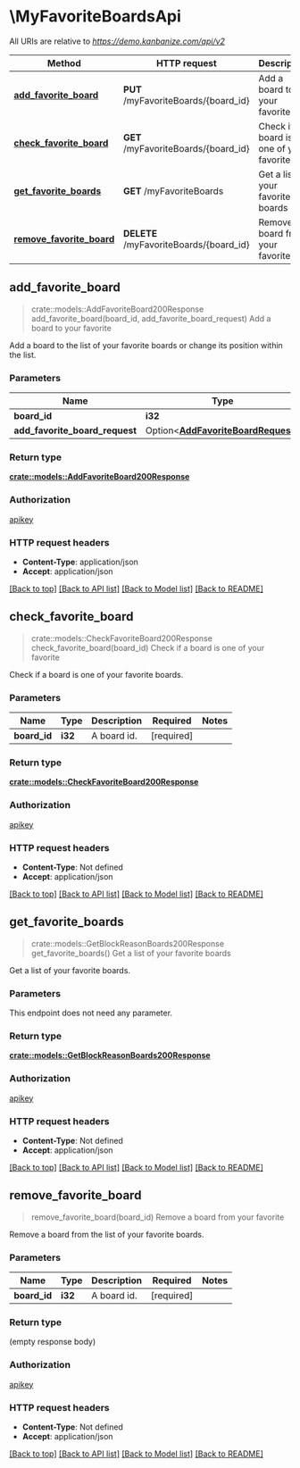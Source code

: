 # \MyFavoriteBoardsApi

All URIs are relative to *https://demo.kanbanize.com/api/v2*

Method | HTTP request | Description
------------- | ------------- | -------------
[**add_favorite_board**](MyFavoriteBoardsApi.md#add_favorite_board) | **PUT** /myFavoriteBoards/{board_id} | Add a board to your favorite
[**check_favorite_board**](MyFavoriteBoardsApi.md#check_favorite_board) | **GET** /myFavoriteBoards/{board_id} | Check if a board is one of your favorite
[**get_favorite_boards**](MyFavoriteBoardsApi.md#get_favorite_boards) | **GET** /myFavoriteBoards | Get a list of your favorite boards
[**remove_favorite_board**](MyFavoriteBoardsApi.md#remove_favorite_board) | **DELETE** /myFavoriteBoards/{board_id} | Remove a board from your favorite



## add_favorite_board

> crate::models::AddFavoriteBoard200Response add_favorite_board(board_id, add_favorite_board_request)
Add a board to your favorite

Add a board to the list of your favorite boards or change its position within the list.

### Parameters


Name | Type | Description  | Required | Notes
------------- | ------------- | ------------- | ------------- | -------------
**board_id** | **i32** | A board id. | [required] |
**add_favorite_board_request** | Option<[**AddFavoriteBoardRequest**](AddFavoriteBoardRequest.md)> |  |  |

### Return type

[**crate::models::AddFavoriteBoard200Response**](addFavoriteBoard_200_response.md)

### Authorization

[apikey](../README.md#apikey)

### HTTP request headers

- **Content-Type**: application/json
- **Accept**: application/json

[[Back to top]](#) [[Back to API list]](../README.md#documentation-for-api-endpoints) [[Back to Model list]](../README.md#documentation-for-models) [[Back to README]](../README.md)


## check_favorite_board

> crate::models::CheckFavoriteBoard200Response check_favorite_board(board_id)
Check if a board is one of your favorite

Check if a board is one of your favorite boards.

### Parameters


Name | Type | Description  | Required | Notes
------------- | ------------- | ------------- | ------------- | -------------
**board_id** | **i32** | A board id. | [required] |

### Return type

[**crate::models::CheckFavoriteBoard200Response**](checkFavoriteBoard_200_response.md)

### Authorization

[apikey](../README.md#apikey)

### HTTP request headers

- **Content-Type**: Not defined
- **Accept**: application/json

[[Back to top]](#) [[Back to API list]](../README.md#documentation-for-api-endpoints) [[Back to Model list]](../README.md#documentation-for-models) [[Back to README]](../README.md)


## get_favorite_boards

> crate::models::GetBlockReasonBoards200Response get_favorite_boards()
Get a list of your favorite boards

Get a list of your favorite boards.

### Parameters

This endpoint does not need any parameter.

### Return type

[**crate::models::GetBlockReasonBoards200Response**](getBlockReasonBoards_200_response.md)

### Authorization

[apikey](../README.md#apikey)

### HTTP request headers

- **Content-Type**: Not defined
- **Accept**: application/json

[[Back to top]](#) [[Back to API list]](../README.md#documentation-for-api-endpoints) [[Back to Model list]](../README.md#documentation-for-models) [[Back to README]](../README.md)


## remove_favorite_board

> remove_favorite_board(board_id)
Remove a board from your favorite

Remove a board from the list of your favorite boards.

### Parameters


Name | Type | Description  | Required | Notes
------------- | ------------- | ------------- | ------------- | -------------
**board_id** | **i32** | A board id. | [required] |

### Return type

 (empty response body)

### Authorization

[apikey](../README.md#apikey)

### HTTP request headers

- **Content-Type**: Not defined
- **Accept**: application/json

[[Back to top]](#) [[Back to API list]](../README.md#documentation-for-api-endpoints) [[Back to Model list]](../README.md#documentation-for-models) [[Back to README]](../README.md)

